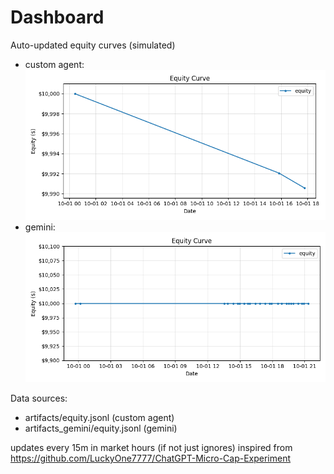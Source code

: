# Dashboard

Auto-updated equity curves (simulated)

- custom agent: ![Equity Curve](artifacts/equity.png?v=101add8)
- gemini: ![Equity Curve (Gemini)](artifacts_gemini/equity.png?v=101add8)

Data sources:
- artifacts/equity.jsonl (custom agent)
- artifacts_gemini/equity.jsonl (gemini)

updates every 15m in market hours (if not just ignores)
inspired from https://github.com/LuckyOne7777/ChatGPT-Micro-Cap-Experiment